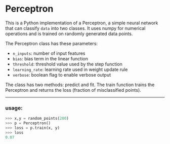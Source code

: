 # Perceptron

This is a Python implementation of a Perceptron, a simple neural network that can classify `data` into two classes. It uses numpy for numerical operations and is trained on randomly generated data points.

The Perceptron class has these parameters:

- `n_inputs`: number of input features
- `bias`: bias term in the linear function
- `threshold`: threshold value used by the step function
- `learning_rate`: learning rate used in weight update rule
- `verbose`: boolean flag to enable verbose output

The class has two methods: predict and fit. The train function trains the Perceptron and returns the loss (fraction of misclassified points).

---
### usage:
```python
>>> x,y = random_points(200)
>>> p = Perceptron()
>>> loss = p.train(x, y)
>>> loss
0.07
```
